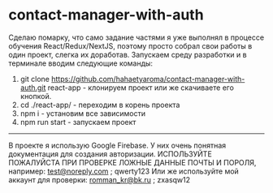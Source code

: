 # contact-manager-with-auth
Сделаю помарку, что само задание частями я уже выполнял в процессе обучения React/Redux/NextJS, поэтому просто собрал свои работы в один проект, слегка их доработав.
Запускаем среду разработки и в терминале вводим следующие команды:
  1) git clone https://github.com/hahaetyaroma/contact-manager-with-auth.git react-app - клонируем проект или же скачиваете его кнопкой.
  2) cd ./react-app/ - переходим в корень проекта
  3) npm i - установим все зависимости
  4) npm run start - запускаем проект
-------------------------------------------------------------------------------------------------------------
В проекте я использую Google Firebase. У них очень понятная документация для создания авторизации.
ИСПОЛЬЗУЙТЕ ПОЖАЛУЙСТА ПРИ ПРОВЕРКЕ ЛОЖНЫЕ ДАННЫЕ ПОЧТЫ И ПОРОЛЯ, например: test@noreply.com ; qwerty123
Или же используйте мой аккаунт для проверки: romman_kr@bk.ru ; zxasqw12
